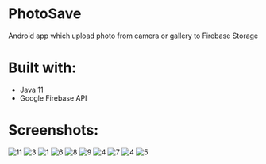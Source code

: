 # PhotoSave
Android app which upload photo from camera or gallery to Firebase Storage

# Built with:
* Java 11
* Google Firebase API

# Screenshots:

<img src="https://i.ibb.co/2jrhZbF/11.png" alt="11" border="0"></a>
<img src="https://i.ibb.co/QpdN44f/3.jpg" alt="3" border="0"></a>
<img src="https://i.ibb.co/RTrzNJ0/1.jpg" alt="1" border="0"></a>
<img src="https://i.ibb.co/DGR94cm/6.jpg" alt="6" border="0"></a>
<img src="https://i.ibb.co/Gsksjkm/8.jpg" alt="8" border="0"></a>
<img src="https://i.ibb.co/tZyB89B/9.jpg" alt="9" border="0"></a>
<img src="https://i.ibb.co/L1xCPzf/4.jpg" alt="4" border="0"></a>
<img src="https://i.ibb.co/RSyvgqp/7.jpg" alt="7" border="0"></a>
<img src="https://i.ibb.co/L1xCPzf/4.jpg" alt="4" border="0"></a>
<img src="https://i.ibb.co/DCdzmjV/5.jpg" alt="5" border="0"></a>


